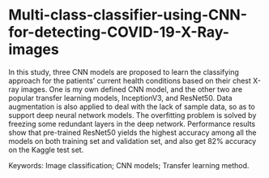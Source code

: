 # Multi-class-classifier-using-CNN-for-detecting-COVID-19-X-Ray-images

In this study, three CNN models are proposed to learn the classifying approach for the patients’ current health 
conditions based on their chest X-ray images. One is my own defined CNN model, and the other two are popular 
transfer learning models, InceptionV3, and ResNet50. Data augmentation is also applied to deal with the lack of 
sample data, so as to support deep neural network models. The overfitting problem is solved by freezing some 
redundant layers in the deep network. Performance results show that pre-trained ResNet50 yields the highest accuracy 
among all the models on both training set and validation set, and also get 82% accuracy on the Kaggle test set.


Keywords: Image classification; CNN models; Transfer learning method.
